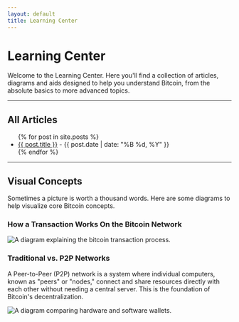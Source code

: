 ```yaml
---
layout: default
title: Learning Center
---
```


# Learning Center

Welcome to the Learning Center. Here you'll find a collection of articles, diagrams and aids designed to help you understand Bitcoin, from the absolute basics to more advanced topics.

---

## All Articles

<ul>
  {% for post in site.posts %}
    <li>
      <a href="{{ post.url | relative_url }}">{{ post.title }}</a>
      <span> - {{ post.date | date: "%B %d, %Y" }}</span>
    </li>
  {% endfor %}
</ul>

---

## Visual Concepts

Sometimes a picture is worth a thousand words. Here are some diagrams to help visualize core Bitcoin concepts.

<div class="diagram-gallery">
  <div>
    <h3>How a Transaction Works On the Bitcoin Network</h3>
    <img src="{{ '/assets/images/bitcoin_network_transaction.svg' | relative_url }}" alt="A diagram explaining the bitcoin transaction process.">
  </div>
  <div>
    <h3>Traditional vs. P2P Networks</h3>
    <p>A Peer-to-Peer (P2P) network is a system where individual computers, known as "peers" or "nodes," connect and share resources directly with each other without needing a central server. This is the foundation of Bitcoin's decentralization.</p>
    <img src="{{ '/assets/images/network_types_p2p.svg' | relative_url }}" alt="A diagram comparing hardware and software wallets.">
  </div>
</div>
